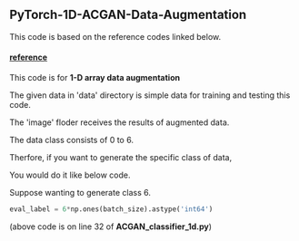 ## PyTorch-1D-ACGAN-Data-Augmentation

This code is based on the reference codes linked below.

#### [reference ](https://towardsdatascience.com/understanding-acgans-with-code-pytorch-2de35e05d3e4)

This code is for **1-D array data augmentation** 

The given data in 'data' directory is simple data for training and testing this code.

The 'image' floder receives the results of augmented data.

The data class consists of 0 to 6.

Therfore, if you want to generate the specific class of data, 

You would do it like below code.

Suppose wanting to generate class 6.

```python
eval_label = 6*np.ones(batch_size).astype('int64')
```

(above code is on line 32 of **ACGAN_classifier_1d.py**)
